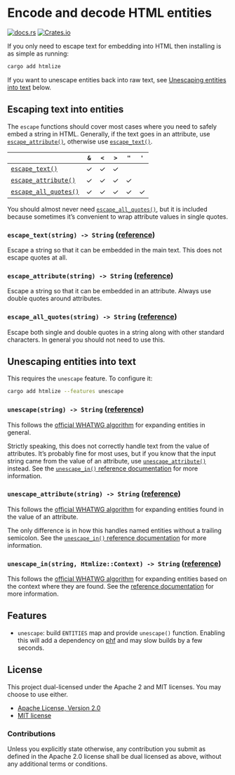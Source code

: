 # Encode and decode HTML entities

[![docs.rs](https://img.shields.io/docsrs/htmlize)][docs.rs]
[![Crates.io](https://img.shields.io/crates/v/htmlize)][crates.io]

If you only need to escape text for embedding into HTML then installing is as
simple as running:

```sh
cargo add htmlize
```

If you want to unescape entities back into raw text, see [Unescaping entities
into text](#unescaping-entities-into-text) below.

## Escaping text into entities

The `escape` functions should cover most cases where you need to safely embed a
string in HTML. Generally, if the text goes in an attribute, use
[`escape_attribute()`], otherwise use [`escape_text()`].

|                         | `&` | `<` | `>` | `"` | `'` |
|-------------------------|:---:|:---:|:---:|:---:|:---:|
| [`escape_text()`]       |  ✓  |  ✓  |  ✓  |     |     |
| [`escape_attribute()`]  |  ✓  |  ✓  |  ✓  |  ✓  |     |
| [`escape_all_quotes()`] |  ✓  |  ✓  |  ✓  |  ✓  |  ✓  |

You should almost never need [`escape_all_quotes()`], but it is included because
sometimes it’s convenient to wrap attribute values in single quotes.

### `escape_text(string) -> String` ([reference][`escape_text()`])

Escape a string so that it can be embedded in the main text. This does not
escape quotes at all.

### `escape_attribute(string) -> String` ([reference][`escape_attribute()`])

Escape a string so that it can be embedded in an attribute. Always use double
quotes around attributes.

### `escape_all_quotes(string) -> String` ([reference][`escape_all_quotes()`])

Escape both single and double quotes in a string along with other standard
characters. In general you should not need to use this.

## Unescaping entities into text

This requires the `unescape` feature. To configure it:

```sh
cargo add htmlize --features unescape
```

### `unescape(string) -> String` ([reference][`unescape()`])

This follows the [official WHATWG algorithm] for expanding entities in general.

Strictly speaking, this does not correctly handle text from the value of
attributes. It’s probably fine for most uses, but if you know that the input
string came from the value of an attribute, use [`unescape_attribute()`]
instead. See the [`unescape_in()` reference documentation][`unescape_in()`] for
more information.

### `unescape_attribute(string) -> String` ([reference][`unescape_attribute()`])

This follows the [official WHATWG algorithm] for expanding entities found in the
value of an attribute.

The only difference is in how this handles named entities without a trailing
semicolon. See the [`unescape_in()` reference documentation][`unescape_in()`]
for more information.

### `unescape_in(string, Htmlize::Context) -> String` ([reference][`unescape_in()`])

This follows the [official WHATWG algorithm] for expanding entities based on
the context where they are found. See the [reference
documentation][`unescape_in()`] for more information.

## Features

  * `unescape`: build `ENTITIES` map and provide `unescape()` function. Enabling
    this will add a dependency on [phf] and may slow builds by a few seconds.

## License

This project dual-licensed under the Apache 2 and MIT licenses. You may choose
to use either.

  * [Apache License, Version 2.0](LICENSE-APACHE)
  * [MIT license](LICENSE-MIT)

### Contributions

Unless you explicitly state otherwise, any contribution you submit as defined
in the Apache 2.0 license shall be dual licensed as above, without any
additional terms or conditions.

[docs.rs]: https://docs.rs/htmlize/latest/htmlize/
[crates.io]: https://crates.io/crates/htmlize
[`escape_text()`]: https://docs.rs/htmlize/0.5.1/htmlize/fn.escape_text.html
[`escape_attribute()`]: https://docs.rs/htmlize/0.5.1/htmlize/fn.escape_attribute.html
[`escape_all_quotes()`]: https://docs.rs/htmlize/0.5.1/htmlize/fn.escape_all_quotes.html
[`unescape()`]: https://docs.rs/htmlize/0.5.1/htmlize/fn.unescape.html
[`unescape_attribute()`]: https://docs.rs/htmlize/0.5.1/htmlize/fn.unescape_attribute.html
[`unescape_in()`]: https://docs.rs/htmlize/0.5.1/htmlize/fn.unescape_in.html
[official WHATWG algorithm]: https://html.spec.whatwg.org/multipage/parsing.html#character-reference-state
[phf]: https://crates.io/crates/phf
